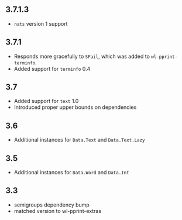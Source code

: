 3.7.1.3
-------
* `nats` version 1 support

3.7.1
-----
* Responds more gracefully to `SFail`, which was added to `wl-pprint-terminfo`.
* Added support for `terminfo` 0.4


3.7
---
* Added support for `text` 1.0
* Introduced proper upper bounds on dependencies

3.6
---
* Additional instances for `Data.Text` and `Data.Text.Lazy`

3.5
---
* Additional instances for `Data.Word` and `Data.Int`

3.3
---
* semigroups dependency bump
* matched version to wl-pprint-extras
